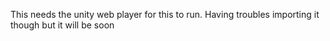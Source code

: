 This needs the unity web player for this to run. Having troubles importing it though but it will be soon
